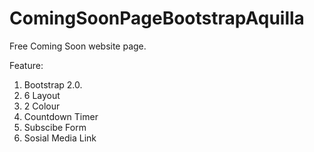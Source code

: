 ComingSoonPageBootstrapAquilla
==============================

Free Coming Soon website page.

Feature:
1. Bootstrap 2.0.
2. 6 Layout
3. 2 Colour
4. Countdown Timer
5. Subscibe Form
6. Sosial Media Link

